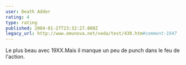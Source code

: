 ```yaml
---
user: Death Adder
rating: 4
type: rating
published: 2004-01-27T23:32:27.000Z
legacy_url: http://www.emunova.net/veda/test/430.htm#comment-1947
---
```

Le plus beau avec 19XX.Mais il manque un peu de punch dans le feu de l'action.